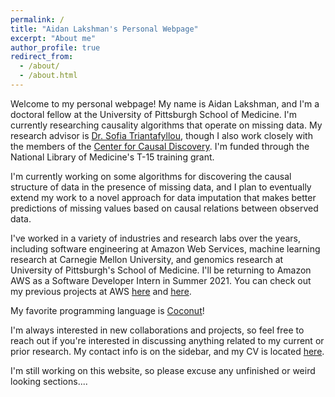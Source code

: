 ```yaml
---
permalink: /
title: "Aidan Lakshman's Personal Webpage"
excerpt: "About me"
author_profile: true
redirect_from: 
  - /about/
  - /about.html
---
```


Welcome to my personal webpage! My name is Aidan Lakshman, and I'm a doctoral fellow at the University of Pittsburgh School of Medicine. I'm currently researching causality algorithms that operate on missing data. My research advisor is [Dr. Sofia Triantafyllou](https://sites.google.com/view/softriant/), though I also work closely with the members of the [Center for Causal Discovery](https://www.ccd.pitt.edu/). I'm funded through the National Library of Medicine's T-15 training grant.

I'm currently working on some algorithms for discovering the causal structure of data in the presence of missing data, and I plan to eventually extend my work to a novel approach for data imputation that makes better predictions of missing values based on causal relations between observed data. 

I've worked in a variety of industries and research labs over the years, including software engineering at Amazon Web Services, machine learning research at Carnegie Mellon University, and genomics research at University of Pittsburgh's School of Medicine. I'll be returning to Amazon AWS as a Software Developer Intern in Summer 2021. You can check out my previous projects at AWS [here](github.com/awslabs/service-workbench-on-aws) and [here](aws.amazon.com/blogs/opensource/using-open-source-fhir-apis-with-fhir-works-on-aws/).

My favorite programming language is [Coconut](http://coconut-lang.org/)!

I'm always interested in new collaborations and projects, so feel free to reach out if you're interested in discussing anything related to my current or prior research. My contact info is on the sidebar, and my CV is located [here](https://www.ahl27.com/cv/).



I'm still working on this website, so please excuse any unfinished or weird looking sections....

